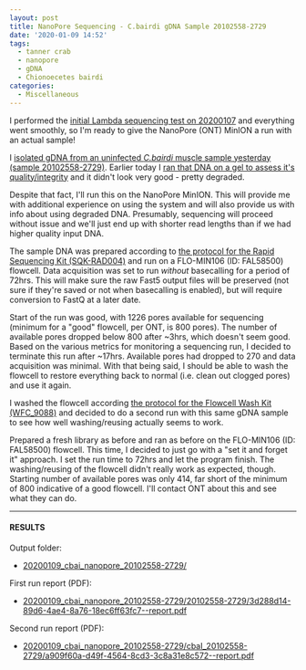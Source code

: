 ```yaml
---
layout: post
title: NanoPore Sequencing - C.bairdi gDNA Sample 20102558-2729
date: '2020-01-09 14:52'
tags:
  - tanner crab
  - nanopore
  - gDNA
  - Chionoecetes bairdi
categories:
  - Miscellaneous
---
```

I performed the [initial Lambda sequencing test on 20200107](https://robertslab.github.io/sams-notebook/2020/01/07/NanoPore-Sequencing-Initial-NanoPore-MinION-Lambda-Sequencing-Test.html) and everything went smoothly, so I'm ready to give the NanoPore (ONT) MinION a run with an actual sample!

I [isolated gDNA from an uninfected _C.bairdi_ muscle sample yesterday (sample 20102558-2729)](https://robertslab.github.io/sams-notebook/2020/01/08/DNA-Isolation-and-Quantification-C.bairdi-gDNA-from-EtOH-Preserved-Tissue.html). Earlier today I [ran that DNA on a gel to assess it's quality/integrity](https://robertslab.github.io/sams-notebook/2020/01/09/DNA-Quality-Assessment-Agarose-Gel-and-NanoDrop-on-C.bairdi-gDNA.html) and it didn't look very good - pretty degraded.

Despite that fact, I'll run this on the NanoPore MinION. This will provide me with additional experience on using the system and will also provide us with info about using degraded DNA. Presumably, sequencing will proceed without issue and we'll just end up with shorter read lengths than if we had higher quality input DNA.

The sample DNA was prepared according to [the protocol for the Rapid Sequencing Kit (SQK-RAD004)](https://github.com/RobertsLab/resources/blob/master/protocols/Commercial_Protocols/Nanopore_rapid-sequencing-sqk-rad004-RSE_9046_v1_revM_14Aug2019-minion.pdf) and run on a FLO-MIN106 (ID: FAL58500) flowcell. Data acquisition was set to run _without_ basecalling for a period of 72hrs. This will make sure the raw Fast5 output files will be preserved (not sure if they're saved or not when basecalling is enabled), but will require conversion to FastQ at a later date.

Start of the run was good, with 1226 pores available for sequencing (minimum for a "good" flowcell, per ONT, is 800 pores). The number of available pores dropped below 800 after ~3hrs, which doesn't seem good. Based on the various metrics for monitoring a sequencing run, I decided to terminate this run after ~17hrs. Available pores had dropped to 270 and data acquisition was minimal. With that being said, I should be able to wash the flowcell to restore everything back to normal (i.e. clean out clogged pores) and use it again.

I washed the flowcell according [the protocol for the Flowcell Wash Kit (WFC_9088)](https://github.com/RobertsLab/resources/blob/master/protocols/Commercial_Protocols/Nanopore_flow-cell-wash-kit-protocol-WFC_9088_v1_revF_18Sep2019-any.pdf) and decided to do a second run with this same gDNA sample to see how well washing/reusing actually seems to work.

Prepared a fresh library as before and ran as before on the FLO-MIN106 (ID: FAL58500) flowcell. This time, I decided to just go with a "set it and forget it" approach. I set the run time to 72hrs and let the program finish. The washing/reusing of the flowcell didn't really work as expected, though. Starting number of available pores was only 414, far short of the minimum of 800 indicative of a good flowcell. I'll contact ONT about this and see what they can do.


---

#### RESULTS

Output folder:

- [20200109_cbai_nanopore_20102558-2729/](https://gannet.fish.washington.edu/Atumefaciens/20200109_cbai_nanopore_20102558-2729/)

First run report (PDF):

- [20200109_cbai_nanopore_20102558-2729/20102558-2729/3d288d14-89d6-4ae4-8a76-18ec6ff63fc7--report.pdf](https://gannet.fish.washington.edu/Atumefaciens/20200109_cbai_nanopore_20102558-2729/20102558-2729/3d288d14-89d6-4ae4-8a76-18ec6ff63fc7--report.pdf)

Second run report (PDF):

- [20200109_cbai_nanopore_20102558-2729/cbaI_20102558-2729/a909f60a-d49f-4564-8cd3-3c8a31e8c572--report.pdf](https://gannet.fish.washington.edu/Atumefaciens/20200109_cbai_nanopore_20102558-2729/cbaI_20102558-2729/a909f60a-d49f-4564-8cd3-3c8a31e8c572--report.pdf)
